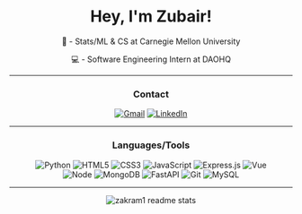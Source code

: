 <div align="center">
<h1><strong>Hey, I'm Zubair!</strong></h1>

🏫 - Stats/ML & CS at Carnegie Mellon University

💻 - Software Engineering Intern at DAOHQ

---

### __Contact__
<a href="mailto:zubairakram1121@gmail.com">![Gmail](https://img.shields.io/badge/Gmail-D14836?style=for-the-badge&logo=gmail&logoColor=white)</a> 
<a href="https://www.linkedin.com/in/zubairakram1">![LinkedIn](https://img.shields.io/badge/LinkedIn-0077B5?style=for-the-badge&logo=linkedin&logoColor=white)</a> 

---

### __Languages/Tools__
![Python](https://img.shields.io/badge/python-%2314354C.svg?style=for-the-badge&logo=python&logoColor=white) 
![HTML5](https://img.shields.io/badge/HTML5-E34F26?style=for-the-badge&logo=html5&logoColor=white) 
![CSS3](https://img.shields.io/badge/CSS3-1572B6?style=for-the-badge&logo=css3&logoColor=white) 
![JavaScript](https://img.shields.io/badge/javascript-%23323330.svg?style=for-the-badge&logo=javascript&logoColor=%23F7DF1E) 
![Express.js](https://img.shields.io/badge/express.js-%23404d59.svg?style=for-the-badge&logo=express&logoColor=%2361DAFB]) 
![Vue](https://img.shields.io/badge/Vue.js-35495E?style=for-the-badge&logo=vuedotjs&logoColor=4FC08D)  
![Node](https://img.shields.io/badge/Node.js-339933?style=for-the-badge&logo=nodedotjs&logoColor=white) 
![MongoDB](https://img.shields.io/badge/MongoDB-%234ea94b.svg?style=for-the-badge&logo=mongodb&logoColor=white) 
![FastAPI](https://img.shields.io/badge/fastapi-109989?style=for-the-badge&logo=FASTAPI&logoColor=white) 
![Git](https://img.shields.io/badge/GIT-E44C30?style=for-the-badge&logo=git&logoColor=white) 
![MySQL](https://img.shields.io/badge/MySQL-005C84?style=for-the-badge&logo=mysql&logoColor=white)
  
---

![zakram1 readme stats](https://github-readme-stats.vercel.app/api?username=zakram1&show_icons=true&theme=merko&include_all_commits=true)

<div>
